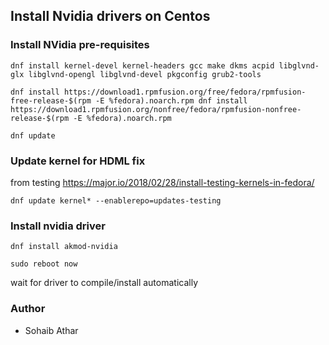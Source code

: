 ## Install Nvidia drivers on Centos

### Install NVidia pre-requisites
`dnf install kernel-devel kernel-headers gcc make dkms acpid libglvnd-glx libglvnd-opengl libglvnd-devel pkgconfig grub2-tools
`

`dnf install https://download1.rpmfusion.org/free/fedora/rpmfusion-free-release-$(rpm -E %fedora).noarch.rpm
dnf install https://download1.rpmfusion.org/nonfree/fedora/rpmfusion-nonfree-release-$(rpm -E %fedora).noarch.rpm`

`dnf update`

### Update kernel for HDML fix 
from testing https://major.io/2018/02/28/install-testing-kernels-in-fedora/

`dnf update kernel* --enablerepo=updates-testing`
### Install nvidia driver

`dnf install akmod-nvidia`

`sudo reboot now` 

wait for driver to compile/install automatically

### Author
- Sohaib Athar